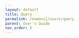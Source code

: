 ```yaml
---
layout: default
title: Query
permalink: /nomasx1/users/query
parent: User's Guide
nav_order: 5
---
```


